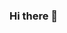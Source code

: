 ### Hi there 👋

<!--
**Sujalpatni007/Sujalpatni007** is a ✨ _special_ ✨ repository because its `README.md` (this file) appears on your GitHub profile.

<a href="https://twitter.com/sujalpatni" target="_blank">
<img src="https://cdn2.iconfinder.com/data/icons/social-media-2199/64/social_media_isometric_6-twitter-512.png" height="120px" width="120px" alt="Twitter" align="right">
</a>
<a href="https://www.linkedin.com/in/sujal-patni-40808b222/" target="_blank">
<img src="https://cdn2.iconfinder.com/data/icons/social-media-2199/64/social_media_isometric_14-linkedin-512.png" height="120px" width="120px" alt="Twitter" align="right">
</a>

Here are some ideas to get you started:

- 🔭 I’m currently studying in BMSIT
- 🌱 I’m currently learning DSA
- 👯 I’m looking to collaborate on Businesses
- 💬 Ask me about anything
- 📫 How to reach me: Linkedin
- 😄 Pronouns: He Obviously
- ⚡ Fun fact: Look up!
-->
